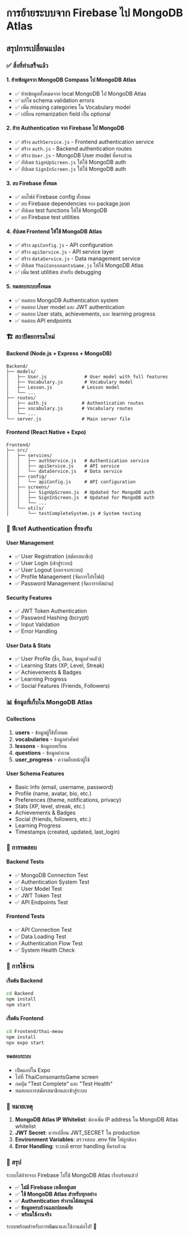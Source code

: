 # การย้ายระบบจาก Firebase ไป MongoDB Atlas

## สรุปการเปลี่ยนแปลง

### ✅ สิ่งที่ทำเสร็จแล้ว

#### 1. **ย้ายข้อมูลจาก MongoDB Compass ไป MongoDB Atlas**
- ✅ ย้ายข้อมูลทั้งหมดจาก local MongoDB ไป MongoDB Atlas
- ✅ แก้ไข schema validation errors
- ✅ เพิ่ม missing categories ใน Vocabulary model
- ✅ เปลี่ยน romanization field เป็น optional

#### 2. **ย้าย Authentication จาก Firebase ไป MongoDB**
- ✅ สร้าง `authService.js` - Frontend authentication service
- ✅ สร้าง `auth.js` - Backend authentication routes
- ✅ สร้าง `User.js` - MongoDB User model ที่ครบถ้วน
- ✅ อัปเดต `SignUpScreen.js` ให้ใช้ MongoDB auth
- ✅ อัปเดต `SignInScreen.js` ให้ใช้ MongoDB auth

#### 3. **ลบ Firebase ทั้งหมด**
- ✅ ลบไฟล์ Firebase config ทั้งหมด
- ✅ ลบ Firebase dependencies จาก package.json
- ✅ อัปเดต test functions ให้ใช้ MongoDB
- ✅ ลบ Firebase test utilities

#### 4. **อัปเดต Frontend ให้ใช้ MongoDB Atlas**
- ✅ สร้าง `apiConfig.js` - API configuration
- ✅ สร้าง `apiService.js` - API service layer
- ✅ สร้าง `dataService.js` - Data management service
- ✅ อัปเดต `ThaiConsonantsGame.js` ให้ใช้ MongoDB Atlas
- ✅ เพิ่ม test utilities สำหรับ debugging

#### 5. **ทดสอบระบบทั้งหมด**
- ✅ ทดสอบ MongoDB Authentication system
- ✅ ทดสอบ User model และ JWT authentication
- ✅ ทดสอบ User stats, achievements, และ learning progress
- ✅ ทดสอบ API endpoints

### 🏗️ สถาปัตยกรรมใหม่

#### **Backend (Node.js + Express + MongoDB)**
```
Backend/
├── models/
│   ├── User.js              # User model with full features
│   ├── Vocabulary.js        # Vocabulary model
│   ├── Lesson.js           # Lesson model
│   └── ...
├── routes/
│   ├── auth.js             # Authentication routes
│   ├── vocabulary.js       # Vocabulary routes
│   └── ...
└── server.js               # Main server file
```

#### **Frontend (React Native + Expo)**
```
Frontend/
├── src/
│   ├── services/
│   │   ├── authService.js   # Authentication service
│   │   ├── apiService.js    # API service
│   │   └── dataService.js   # Data service
│   ├── config/
│   │   └── apiConfig.js     # API configuration
│   ├── screens/
│   │   ├── SignUpScreen.js  # Updated for MongoDB auth
│   │   ├── SignInScreen.js  # Updated for MongoDB auth
│   │   └── ...
│   └── utils/
│       └── testCompleteSystem.js # System testing
```

### 🔐 ฟีเจอร์ Authentication ที่รองรับ

#### **User Management**
- ✅ User Registration (สมัครสมาชิก)
- ✅ User Login (เข้าสู่ระบบ)
- ✅ User Logout (ออกจากระบบ)
- ✅ Profile Management (จัดการโปรไฟล์)
- ✅ Password Management (จัดการรหัสผ่าน)

#### **Security Features**
- ✅ JWT Token Authentication
- ✅ Password Hashing (bcrypt)
- ✅ Input Validation
- ✅ Error Handling

#### **User Data & Stats**
- ✅ User Profile (ชื่อ, อีเมล, ข้อมูลส่วนตัว)
- ✅ Learning Stats (XP, Level, Streak)
- ✅ Achievements & Badges
- ✅ Learning Progress
- ✅ Social Features (Friends, Followers)

### 📊 ข้อมูลที่เก็บใน MongoDB Atlas

#### **Collections**
1. **users** - ข้อมูลผู้ใช้ทั้งหมด
2. **vocabularies** - ข้อมูลคำศัพท์
3. **lessons** - ข้อมูลบทเรียน
4. **questions** - ข้อมูลคำถาม
5. **user_progress** - ความคืบหน้าผู้ใช้

#### **User Schema Features**
- Basic Info (email, username, password)
- Profile (name, avatar, bio, etc.)
- Preferences (theme, notifications, privacy)
- Stats (XP, level, streak, etc.)
- Achievements & Badges
- Social (friends, followers, etc.)
- Learning Progress
- Timestamps (created, updated, last_login)

### 🧪 การทดสอบ

#### **Backend Tests**
- ✅ MongoDB Connection Test
- ✅ Authentication System Test
- ✅ User Model Test
- ✅ JWT Token Test
- ✅ API Endpoints Test

#### **Frontend Tests**
- ✅ API Connection Test
- ✅ Data Loading Test
- ✅ Authentication Flow Test
- ✅ System Health Check

### 🚀 การใช้งาน

#### **เริ่มต้น Backend**
```bash
cd Backend
npm install
npm start
```

#### **เริ่มต้น Frontend**
```bash
cd Frontend/thai-meow
npm install
npx expo start
```

#### **ทดสอบระบบ**
- เปิดแอปใน Expo
- ไปที่ ThaiConsonantsGame screen
- กดปุ่ม "Test Complete" และ "Test Health"
- ทดสอบการสมัครสมาชิกและเข้าสู่ระบบ

### 📝 หมายเหตุ

1. **MongoDB Atlas IP Whitelist**: ต้องเพิ่ม IP address ใน MongoDB Atlas whitelist
2. **JWT Secret**: ควรเปลี่ยน JWT_SECRET ใน production
3. **Environment Variables**: ตรวจสอบ .env file ให้ถูกต้อง
4. **Error Handling**: ระบบมี error handling ที่ครบถ้วน

### 🎉 สรุป

ระบบได้ย้ายจาก Firebase ไปใช้ MongoDB Atlas เรียบร้อยแล้ว! 

- ✅ **ไม่มี Firebase เหลืออยู่เลย**
- ✅ **ใช้ MongoDB Atlas สำหรับทุกอย่าง**
- ✅ **Authentication ทำงานได้สมบูรณ์**
- ✅ **ข้อมูลครบถ้วนและปลอดภัย**
- ✅ **พร้อมใช้งานจริง**

ระบบพร้อมสำหรับการพัฒนาและใช้งานต่อไป! 🚀
